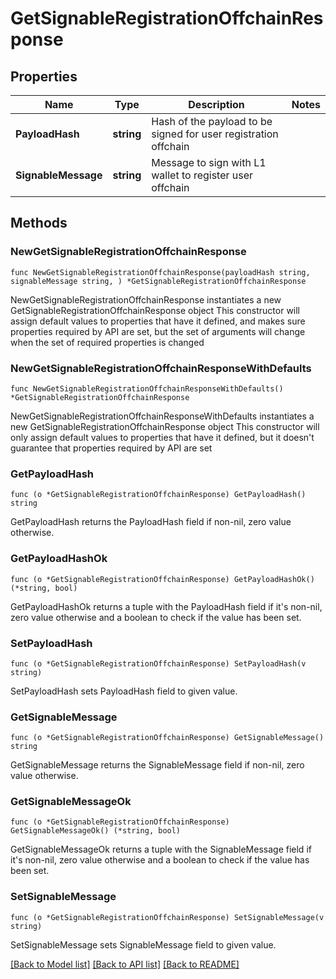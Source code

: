 # GetSignableRegistrationOffchainResponse

## Properties

Name | Type | Description | Notes
------------ | ------------- | ------------- | -------------
**PayloadHash** | **string** | Hash of the payload to be signed for user registration offchain | 
**SignableMessage** | **string** | Message to sign with L1 wallet to register user offchain | 

## Methods

### NewGetSignableRegistrationOffchainResponse

`func NewGetSignableRegistrationOffchainResponse(payloadHash string, signableMessage string, ) *GetSignableRegistrationOffchainResponse`

NewGetSignableRegistrationOffchainResponse instantiates a new GetSignableRegistrationOffchainResponse object
This constructor will assign default values to properties that have it defined,
and makes sure properties required by API are set, but the set of arguments
will change when the set of required properties is changed

### NewGetSignableRegistrationOffchainResponseWithDefaults

`func NewGetSignableRegistrationOffchainResponseWithDefaults() *GetSignableRegistrationOffchainResponse`

NewGetSignableRegistrationOffchainResponseWithDefaults instantiates a new GetSignableRegistrationOffchainResponse object
This constructor will only assign default values to properties that have it defined,
but it doesn't guarantee that properties required by API are set

### GetPayloadHash

`func (o *GetSignableRegistrationOffchainResponse) GetPayloadHash() string`

GetPayloadHash returns the PayloadHash field if non-nil, zero value otherwise.

### GetPayloadHashOk

`func (o *GetSignableRegistrationOffchainResponse) GetPayloadHashOk() (*string, bool)`

GetPayloadHashOk returns a tuple with the PayloadHash field if it's non-nil, zero value otherwise
and a boolean to check if the value has been set.

### SetPayloadHash

`func (o *GetSignableRegistrationOffchainResponse) SetPayloadHash(v string)`

SetPayloadHash sets PayloadHash field to given value.


### GetSignableMessage

`func (o *GetSignableRegistrationOffchainResponse) GetSignableMessage() string`

GetSignableMessage returns the SignableMessage field if non-nil, zero value otherwise.

### GetSignableMessageOk

`func (o *GetSignableRegistrationOffchainResponse) GetSignableMessageOk() (*string, bool)`

GetSignableMessageOk returns a tuple with the SignableMessage field if it's non-nil, zero value otherwise
and a boolean to check if the value has been set.

### SetSignableMessage

`func (o *GetSignableRegistrationOffchainResponse) SetSignableMessage(v string)`

SetSignableMessage sets SignableMessage field to given value.



[[Back to Model list]](../README.md#documentation-for-models) [[Back to API list]](../README.md#documentation-for-api-endpoints) [[Back to README]](../README.md)


